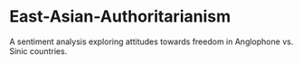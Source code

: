 # East-Asian-Authoritarianism
A sentiment analysis exploring attitudes towards freedom in Anglophone vs. Sinic countries.
